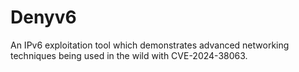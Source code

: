 # Denyv6
An IPv6 exploitation tool which demonstrates advanced networking techniques being used in the wild with CVE-2024-38063.
